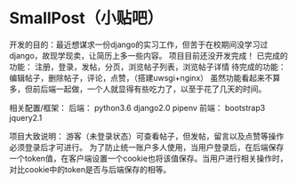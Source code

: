 # SmallPost（小贴吧）
开发的目的：最近想谋求一份django的实习工作，但苦于在校期间没学习过django，故现学现卖，让简历上多一些内容。
项目目前还没开发完成！
已完成的功能：
注册，登录，发帖，分页，浏览帖子列表，浏览帖子详情
待完成的功能：
编辑帖子，删除帖子，评论，点赞，（搭建uwsgi+nginx）
虽然功能看起来不算多，但前后端一起做，一个人就显得有些吃力了，以至于花了几天的时间。

相关配置/框架：
后端：
python3.6 django2.0 pipenv
前端：
bootstrap3 jquery2.1

项目大致说明：
游客（未登录状态）可查看帖子，但发帖，留言以及点赞等操作必须登录后才可进行。
为了防止统一账户多人使用，当用户登录后，在后端保存一个token值，在客户端设置一个cookie也将该值保存。当用户进行相关操作时，对比cookie中的token是否与后端保存的相等。
